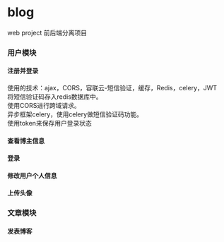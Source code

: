 # blog
web project
前后端分离项目
### 用户模块
#### 注册并登录
使用的技术：ajax，CORS，容联云-短信验证，缓存，Redis，celery，JWT<br>
将短信验证码存入redis数据库中。<br>
使用CORS进行跨域请求。<br>
异步框架celery，使用celery做短信验证码功能。<br>
使用token来保存用户登录状态
#### 查看博主信息
#### 登录
#### 修改用户个人信息
#### 上传头像
### 文章模块
#### 发表博客